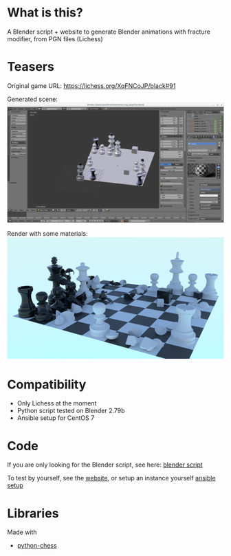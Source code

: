 # What is this?

A Blender script + website to generate Blender animations with fracture modifier, from PGN files (Lichess)

# Teasers

Original game URL: https://lichess.org/XqFNCoJP/black#91

Generated scene:
![scene](./teaser1.png "scene")

Render with some materials:
![scene](./teaser2.png "scene")


# Compatibility

* Only Lichess at the moment
* Python script tested on Blender 2.79b
* Ansible setup for CentOS 7

# Code

If you are only looking for the Blender script, see here: [blender script](blender/chess_fracture.py)

To test by yourself, see the [website](https://chessfracture.net), or setup an instance yourself [ansible setup](ansible)

# Libraries

Made with
* [python-chess](https://github.com/niklasf/python-chess)
